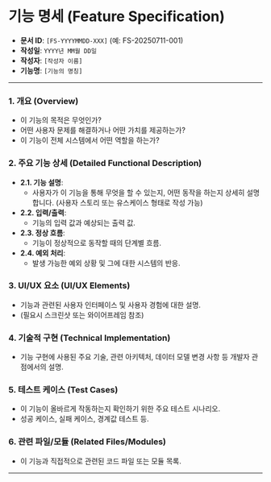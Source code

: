 # 기능 명세 (Feature Specification)

*   **문서 ID**: `[FS-YYYYMMDD-XXX]` (예: FS-20250711-001)
*   **작성일**: `YYYY년 MM월 DD일`
*   **작성자**: `[작성자 이름]`
*   **기능명**: `[기능의 명칭]`

---

### 1. 개요 (Overview)

*   이 기능의 목적은 무엇인가?
*   어떤 사용자 문제를 해결하거나 어떤 가치를 제공하는가?
*   이 기능이 전체 시스템에서 어떤 역할을 하는가?

### 2. 주요 기능 상세 (Detailed Functional Description)

*   **2.1. 기능 설명**:
    *   사용자가 이 기능을 통해 무엇을 할 수 있는지, 어떤 동작을 하는지 상세히 설명합니다. (사용자 스토리 또는 유스케이스 형태로 작성 가능)
*   **2.2. 입력/출력**:
    *   기능의 입력 값과 예상되는 출력 값.
*   **2.3. 정상 흐름**:
    *   기능이 정상적으로 동작할 때의 단계별 흐름.
*   **2.4. 예외 처리**:
    *   발생 가능한 예외 상황 및 그에 대한 시스템의 반응.

### 3. UI/UX 요소 (UI/UX Elements)

*   기능과 관련된 사용자 인터페이스 및 사용자 경험에 대한 설명.
*   (필요시 스크린샷 또는 와이어프레임 참조)

### 4. 기술적 구현 (Technical Implementation)

*   기능 구현에 사용된 주요 기술, 관련 아키텍처, 데이터 모델 변경 사항 등 개발자 관점에서의 설명.

### 5. 테스트 케이스 (Test Cases)

*   이 기능이 올바르게 작동하는지 확인하기 위한 주요 테스트 시나리오.
*   성공 케이스, 실패 케이스, 경계값 테스트 등.

### 6. 관련 파일/모듈 (Related Files/Modules)

*   이 기능과 직접적으로 관련된 코드 파일 또는 모듈 목록.

---
